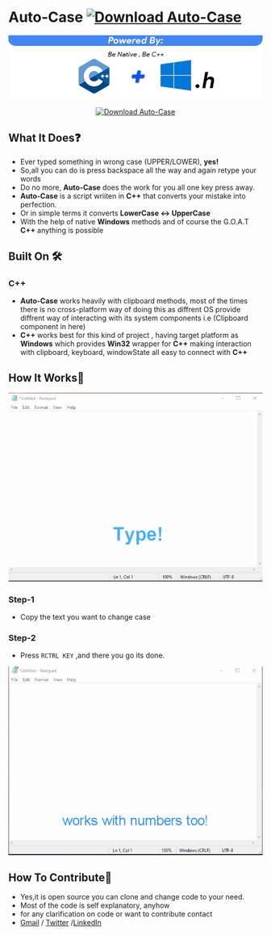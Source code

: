 # Auto-Case [![Download Auto-Case](https://img.shields.io/sourceforge/dt/auto-case.svg)](https://sourceforge.net/projects/auto-case/files/latest/download)
![](gitres/1.png)
<p align="center">
  <a href="https://sourceforge.net/projects/auto-case/files/latest/download"><img alt="Download Auto-Case" src="https://a.fsdn.com/con/app/sf-download-button" width=276 height=48 srcset="https://a.fsdn.com/con/app/sf-download-button?button_size=2x 2x"></a>
</p>

## What It Does❓
- Ever typed something in wrong case (UPPER/LOWER), **yes!**
- So,all you can do is press backspace all the way and again retype your words
- Do no more, **Auto-Case** does the work for you all one  key  press away.
- **Auto-Case** is a script wriiten in **C++** that converts your mistake into perfection.
- Or in simple terms it converts **LowerCase ↔ UpperCase**
- With the help of native **Windows** methods and of course the G.O.A.T **C++** anything is possible

## Built On 🛠
### C++
- **Auto-Case** works heavily with clipboard methods, most of the times there is no cross-platform way of doing this as diffrent OS provide diffrent way of interacting with its system components i.e (Clipboard component in here)
- **C++** works best for this kind of project , having target platform as **Windows** which provides **Win32** wrapper for **C++** making interaction with clipboard,   keyboard, windowState all easy to connect with **C++**

## How It Works🤔
![](gitres/2.gif)
### Step-1
- Copy the text you want to change case
### Step-2
- Press ```RCTRL KEY``` ,and there you go its done. 

![](gitres/3.gif)

## How To Contribute🤝 
- Yes,it is open source you can clone and change code to your need.
- Most of the code is self explanatory, anyhow
- for any clarification on code or want to contribute contact 
- [Gmail] / [Twitter] /[LinkedIn]

[Gmail]: <mailto:vashish888@gmail.com>
[LinkedIn]: <https://www.linkedin.com/in/asish-raju-7a0b90192>
[Twitter]: <https://twitter.com/vashish888>
